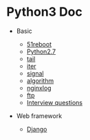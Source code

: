 # Python3 Doc

- Basic
    - [51reboot](./51reboot)
    - [Python2.7](https://github.com/467754239/python)
    - [tail](./tail)
    - [iter](./iter)
    - [signal](./signal)
    - [algorithm](./algorithm)
    - [nginxlog](./nginxlog/)
    - [ftp](./ftp)
    - [Interview questions](./interview_questions)

- Web framework
    - [Django](./django)
